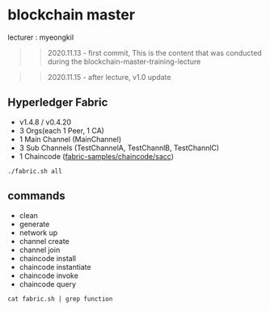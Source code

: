 # blockchain master
lecturer : myeongkil

>> 2020.11.13 - first commit, This is the content that was conducted during the blockchain-master-training-lecture

>> 2020.11.15 - after lecture, v1.0 update

## Hyperledger Fabric
* v1.4.8 / v0.4.20
* 3 Orgs(each 1 Peer, 1 CA)
* 1 Main Channel (MainChannel)
* 3 Sub Channels (TestChannelA, TestChannlB, TestChannlC)
* 1 Chaincode ([fabric-samples/chaincode/sacc](https://github.com/hyperledger/fabric-samples/tree/release-1.4/chaincode/sacc))

```shell
./fabric.sh all
```
## commands
* clean
* generate
* network up
* channel create
* channel join
* chaincode install
* chaincode instantiate
* chaincode invoke
* chaincode query

```shell
cat fabric.sh | grep function
```
